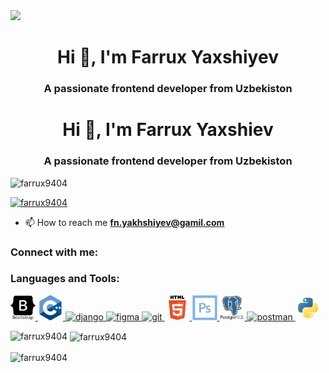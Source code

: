 <img class="MMImage-Origin" src="https://i.pinimg.com/originals/2c/b8/ab/2cb8ab4aa36fc040dc4c34f1b4e3ba33.gif">
<h1 align="center">Hi 👋, I'm Farrux Yaxshiyev</h1>
<h3 align="center">A passionate frontend developer from Uzbekiston</h3>


<h1 align="center">Hi 👋, I'm Farrux Yaxshiev</h1>
<h3 align="center">A passionate frontend developer from Uzbekiston</h3>

<p align="left"> <img src="https://komarev.com/ghpvc/?username=farrux9404&label=Profile%20views&color=0e75b6&style=flat" alt="farrux9404" /> </p>

<p align="left"> <a href="https://github.com/ryo-ma/github-profile-trophy"><img src="https://github-profile-trophy.vercel.app/?username=farrux9404" alt="farrux9404" /></a> </p>

- 📫 How to reach me **fn.yakhshiyev@gamil.com**

<h3 align="left">Connect with me:</h3>
<p align="left">
</p>

<h3 align="left">Languages and Tools:</h3>
<p align="left"> <a href="https://getbootstrap.com" target="_blank" rel="noreferrer"> <img src="https://raw.githubusercontent.com/devicons/devicon/master/icons/bootstrap/bootstrap-plain-wordmark.svg" alt="bootstrap" width="40" height="40"/> </a> <a href="https://www.w3schools.com/cpp/" target="_blank" rel="noreferrer"> <img src="https://raw.githubusercontent.com/devicons/devicon/master/icons/cplusplus/cplusplus-original.svg" alt="cplusplus" width="40" height="40"/> </a> <a href="https://www.djangoproject.com/" target="_blank" rel="noreferrer"> <img src="https://cdn.worldvectorlogo.com/logos/django.svg" alt="django" width="40" height="40"/> </a> <a href="https://www.figma.com/" target="_blank" rel="noreferrer"> <img src="https://www.vectorlogo.zone/logos/figma/figma-icon.svg" alt="figma" width="40" height="40"/> </a> <a href="https://git-scm.com/" target="_blank" rel="noreferrer"> <img src="https://www.vectorlogo.zone/logos/git-scm/git-scm-icon.svg" alt="git" width="40" height="40"/> </a> <a href="https://www.w3.org/html/" target="_blank" rel="noreferrer"> <img src="https://raw.githubusercontent.com/devicons/devicon/master/icons/html5/html5-original-wordmark.svg" alt="html5" width="40" height="40"/> </a> <a href="https://www.photoshop.com/en" target="_blank" rel="noreferrer"> <img src="https://raw.githubusercontent.com/devicons/devicon/master/icons/photoshop/photoshop-line.svg" alt="photoshop" width="40" height="40"/> </a> <a href="https://www.postgresql.org" target="_blank" rel="noreferrer"> <img src="https://raw.githubusercontent.com/devicons/devicon/master/icons/postgresql/postgresql-original-wordmark.svg" alt="postgresql" width="40" height="40"/> </a> <a href="https://postman.com" target="_blank" rel="noreferrer"> <img src="https://www.vectorlogo.zone/logos/getpostman/getpostman-icon.svg" alt="postman" width="40" height="40"/> </a> <a href="https://www.python.org" target="_blank" rel="noreferrer"> <img src="https://raw.githubusercontent.com/devicons/devicon/master/icons/python/python-original.svg" alt="python" width="40" height="40"/> </a> </p>

<p><img align="left" src="https://github-readme-stats.vercel.app/api/top-langs?username=farrux9404&show_icons=true&locale=en&layout=compact" alt="farrux9404" /></p>

<p>&nbsp;<img align="center" src="https://github-readme-stats.vercel.app/api?username=farrux9404&show_icons=true&locale=en" alt="farrux9404" /></p>

<p><img align="center" src="https://github-readme-streak-stats.herokuapp.com/?user=farrux9404&" alt="farrux9404" /></p>
